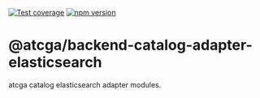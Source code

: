 [![Test coverage](https://codecov.io/gh/notaphplover/atcga/branch/main/graph/badge.svg?flag=%40atcga%2Fbackend-catalog-adapter-elasticsearch)](https://codecov.io/gh/notaphplover/atcga/branch/main/graph/badge.svg?flag=%40atcga%2Fbackend-catalog-adapter-elasticsearch)
[![npm version](https://img.shields.io/github/package-json/v/notaphplover/atcga?filename=packages%2Fbackend%2Fapps%2Fcatalog%2Fbackend-catalog-adapter-elasticsearch%2Fpackage.json&style=plastic)](https://www.npmjs.com/package/@atcga/backend-catalog-adapter-elasticsearch)

# @atcga/backend-catalog-adapter-elasticsearch

atcga catalog elasticsearch adapter modules.
